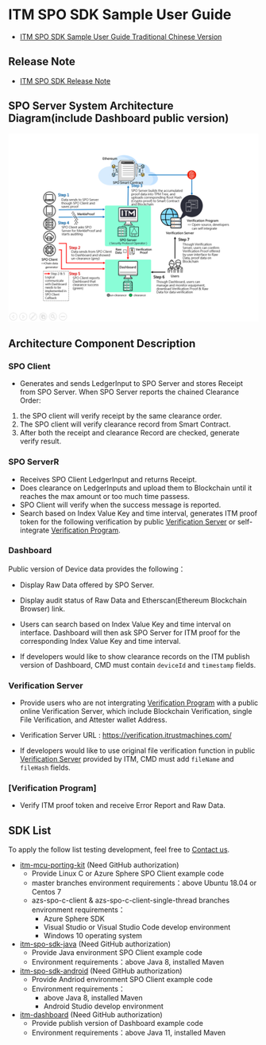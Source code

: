 # ITM SPO SDK Sample User Guide

- [ITM SPO SDK Sample User Guide Traditional Chinese Version](./README_zh.md)

## Release Note

- [ITM SPO SDK Release Note](./doc/ReleaseNote.md)

## SPO Server System Architecture Diagram(include Dashboard public version)

![SPO Server System Architecture Diagram](./doc/SPO-Server-System-Architecture-Diagram_en.png)

## Architecture Component Description

### SPO Client

- Generates and sends LedgerInput to SPO Server and stores Receipt from SPO Server.
When SPO Server reports the chained Clearance Order:
1. the SPO client will verify receipt by the same clearance order. 
2. The SPO client will verify clearance record from Smart Contract. 
3. After both the receipt and clearance Record are checked, generate verify result.

### SPO ServerR

- Receives SPO Client LedgerInput and returns Receipt.
- Does clearance on LedgerInputs and upload them to Blockchain until it reaches the max amount or too much time passess. 
- SPO Client will verify when the success message is reported.
- Search based on Index Value Key and time interval, generates ITM proof token for the following verification by public [Verification Server](https://verification.itrustmachines.com/) or self-integrate [Verification Program](https://github.com/itrustmachines/spo-verification-program).

### Dashboard

Public version of Device data provides the following：

- Display Raw Data offered by SPO Server.
- Display audit status of Raw Data and Etherscan(Ethereum Blockchain Browser) link.
- Users can search based on Index Value Key and time interval on interface. Dashboard will then ask SPO Server for ITM proof for the corresponding Index Value Key and time interval.

- If developers would like to show clearance records on the ITM publish version of Dashboard, CMD must contain `deviceId` and `timestamp` fields.

### Verification Server

- Provide users who are not intergrating [Verification Program](https://github.com/itrustmachines/spo-verification-program) with a public online Verification Server, which include Blockchain Verification, single File Verification, and Attester wallet Address.
- Verification Server URL : https://verification.itrustmachines.com/

- If developers would like to use original file verification function in public [Verification Server](https://verification.itrustmachines.com/) provided by ITM, CMD must add `fileName` and `fileHash` fields.

### [Verification Program]

- Verify ITM proof token and receive Error Report and Raw Data.

## SDK List

To apply the follow list testing development, feel free to [Contact us](https://itrustmachines.com/).

- [itm-mcu-porting-kit](https://github.com/itrustmachines/itm-mcu-porting-kit) (Need GitHub authorization)
  - Provide Linux C or Azure Sphere SPO Client example code
  - master branches environment requirements：above Ubuntu 18.04 or Centos 7
  - azs-spo-c-client & azs-spo-c-client-single-thread branches environment requirements：
    - Azure Sphere SDK
    - Visual Studio or Visual Studio Code develop environment
    - Windows 10 operating system
- [itm-spo-sdk-java](https://github.com/itrustmachines/itm-spo-sdk-java) (Need GitHub authorization)
  - Provide Java environment SPO Client example code
  - Environment requirements：above Java 8, installed Maven
- [itm-spo-sdk-android](https://github.com/itrustmachines/itm-spo-sdk-android) (Need GitHub authorization)
  - Provide Andriod environment SPO Client example code
  - Environment requirements：
    - above Java 8, installed Maven
    - Android Studio develop environment
- [itm-dashboard](https://github.com/itrustmachines/itm-dashboard) (Need GitHub authorization)
  - Provide publish version of Dashboard example code
  - Environment requirements：above Java 11, installed Maven

